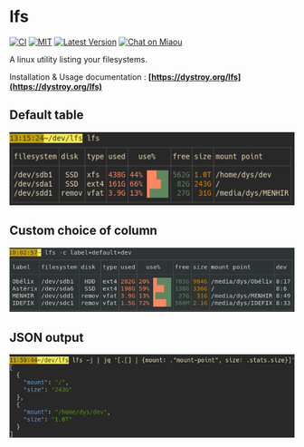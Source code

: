 # lfs

[![CI][s3]][l3] [![MIT][s2]][l2] [![Latest Version][s1]][l1] [![Chat on Miaou][s4]][l4]

[s1]: https://img.shields.io/crates/v/lfs.svg
[l1]: https://crates.io/crates/lfs

[s2]: https://img.shields.io/badge/license-MIT-blue.svg
[l2]: LICENSE

[s3]: https://travis-ci.org/Canop/lfs.svg?branch=master
[l3]: https://travis-ci.org/Canop/lfs

[s4]: https://miaou.dystroy.org/static/shields/room.svg
[l4]: https://miaou.dystroy.org/3768?Rust


A linux utility listing your filesystems.

Installation & Usage documentation : **[https://dystroy.org/lfs](https://dystroy.org/lfs)**

## Default table

![screenshot](website/docs/img/standard.png)

## Custom choice of column

![screenshot](website/docs/img/c=label+default+dev.png)

## JSON output

![screenshot](website/docs/img/json-jq-tour.png)


